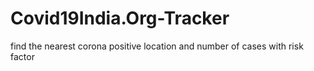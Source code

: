 # Covid19India.Org-Tracker
find the nearest corona positive location and number of cases with risk factor
